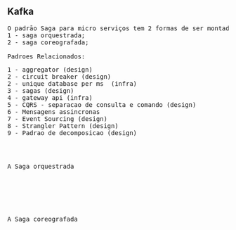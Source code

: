 ## Kafka

<pre>
O padrāo Saga para micro serviços tem 2 formas de ser montado:
1 - saga orquestrada;
2 - saga coreografada;

Padroes Relacionados:
<pre>
1 - aggregator (design)
2 - circuit breaker (design)
2 - unique database per ms  (infra)
3 - sagas (design)
4 - gateway api (infra)
5 - CQRS - separacao de consulta e comando (design)
6 - Mensagens assincronas
7 - Event Sourcing (design)
8 - Strangler Pattern (design) 
9 - Padrao de decomposicao (design)
</pre>



A Saga orquestrada
<pre>
</pre>


A Saga coreografada
<pre>
</pre>


</pre>